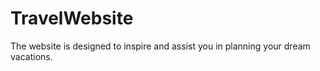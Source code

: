 # TravelWebsite
The website is designed to inspire and assist you in planning your dream vacations. 
